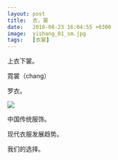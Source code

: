 ```yaml
---
layout: post
title:  衣，裳
date:   2018-08-23 16:04:55 +0300
image:  yishang_01_sm.jpg
tags:   [衣裳]
---
```

上衣下裳。

霓裳（chang）

罗衣。

![]({{site.baseurl}}/img/04.jpg)

中国传统服饰。

现代衣服发展趋势。

我们的选择。
